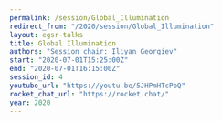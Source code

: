 ```yaml
---
permalink: /session/Global_Illumination
redirect_from: "/2020/session/Global_Illumination"
layout: egsr-talks
title: Global Illumination
authors: "Session chair: Iliyan Georgiev"
start: "2020-07-01T15:25:00Z"
end: "2020-07-01T16:15:00Z"
session_id: 4
youtube_url: "https://youtu.be/5JHPmHTcPbQ"
rocket_chat_url: "https://rocket.chat/"
year: 2020
---
```

